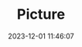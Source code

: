 ---
weight: 1
images:
- /images/edited/106.jpeg
title: Picture
date: 2023-12-01 11:46:07
tags: [luminarneo,work,ilce7m3,dog,person]
---
